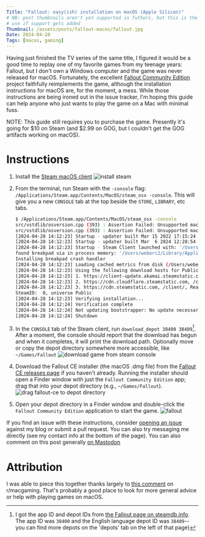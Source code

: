 ```yaml
---
Title: "Fallout: easy(ish) installation on macOS (Apple Silicon)"
# NB: post thumbnails aren't yet supported in futhorc, but this is the one to
# use if support gets added
Thumbnail: /assets/posts/fallout-macos/fallout.jpg
Date: 2024-04-28
Tags: [macos, gaming]
---
```


Having just finished the TV series of the same title, I figured it would be a
good time to replay one of my favorite games from my teenage years: Fallout,
but I don't own a Windows computer and the game was never released for macOS.
Fortunately, the excellent [Fallout Community Edition][fallout1-ce] project
faithfully reimplements the game, although the installation instructions for
macOS are, for the moment, a mess. While those instructions are being ironed
out in the issue tracker, I'm hoping this guide can help anyone who just wants
to play the game on a Mac with minimal fuss.

<!-- more -->

NOTE: This guide still requires you to purchase the game. Presently it's going
for $10 on Steam (and $2.99 on GOG, but I couldn't get the GOG artifacts
working on macOS).

# Instructions

1. Install the [Steam macOS client][install-steam] ![install steam](/assets/posts/fallout-macos/install-steam.png)

2. From the terminal, run Steam with the `-console` flag:
   `/Applications/Steam.app/Contents/MacOS/steam_osx -console`. This will give
   you a new `CONSOLE` tab at the top beside the `STORE`, `LIBRARY`, etc tabs.
   ```bash
   $ /Applications/Steam.app/Contents/MacOS/steam_osx -console
   src/vstdlib/osversion.cpp (393) : Assertion Failed: Unsupported macOS version 14.2.0
   src/vstdlib/osversion.cpp (393) : Assertion Failed: Unsupported macOS version 14.2.0
   [2024-04-28 14:12:23] Startup - updater built Mar 15 2022 17:15:24
   [2024-04-28 14:12:23] Startup - updater built Mar  6 2024 12:28:54
   [2024-04-28 14:12:23] Startup - Steam Client launched with: '/Users/weberc2/Library/Application Support/Steam/Steam.AppBundle/Steam/Contents/MacOS/steam_osx' '-console'
   found breakpad via in process memory: '/Users/weberc2/Library/Application Support/Steam/Steam.AppBundle/Steam/Contents/MacOS/Frameworks/Breakpad.framework/Versions/A/Resources'
   Installing breakpad crash handler
   [2024-04-28 14:12:23] Loading cached metrics from disk (/Users/weberc2/Library/Application Support/Steam/Steam.AppBundle/Steam/Contents/MacOS/package/steam_client_metrics.bin)
   [2024-04-28 14:12:23] Using the following download hosts for Public, Realm steamglobal
   [2024-04-28 14:12:23] 1. https://client-update.akamai.steamstatic.com, /, Realm 'steamglobal', weight was 1000, source = 'update_hosts_cached.vdf'
   [2024-04-28 14:12:23] 2. https://cdn.cloudflare.steamstatic.com, /client/, Realm 'steamglobal', weight was 1, source = 'update_hosts_cached.vdf'
   [2024-04-28 14:12:23] 3. https://cdn.steamstatic.com, /client/, Realm 'steamglobal', weight was 1, source = 'baked in'
   SteamID:  0, universe Public
   [2024-04-28 14:12:23] Verifying installation...
   [2024-04-28 14:12:24] Verification complete
   [2024-04-28 14:12:24] Not updating bootstrapper: No update necessary: current version 4.0, package version 4.0
   [2024-04-28 14:12:24] Shutdown
   ```

3. In the `CONSOLE` tab of the Steam client, run `download_depot 38400
   38409`[^1]. After a moment, the console should report that the download has
   begun and when it completes, it will print the download path. Optionally
   move or copy the depot directory somewhere more accessible, like
   `~/Games/Fallout` ![download game from steam
   console](/assets/posts/fallout-macos/steam-console.png)

4. Download the Fallout CE installer (the macOS .dmg file) from the [Fallout CE
   releases page][fallout1-ce-releases] if you haven't already. Running the
   installer should open a Finder window with just the `Fallout Community
   Edition` app; drag that into your depot directory (e.g., `~/Games/Fallout`).
   ![drag fallout-ce to depot
   directory](/assets/posts/fallout-macos/fallout-ce-installer.png)

5. Open your depot directory in a Finder window and double-click the `Fallout
   Community Edition` application to start the game.
   ![fallout](/assets/posts/fallout-macos/fallout.jpg)

If you find an issue with these instructions, consider [opening an
issue](https://github.com/weberc2/blog/issues) against my blog or submit a pull
request. You can also try messaging me directly (see my contact info at the
bottom of the page). You can also comment on this post generally [on
Mastodon](https://stranger.social/@weberc2/112349150437899575)

# Attribution

I was able to piece this together thanks largely to [this comment][macgaming]
on r/macgaming. That's probably a good place to look for more general advice or
help with playing games on macOS.

[^1]: I got the app ID and depot IDs from [the Fallout page on
    steamdb.info](https://steamdb.info/app/38400/). The app ID was `38400` and
    the English language depot ID was `38409`--you can find more depots on the
    'depots' tab on the left of that page)

[steam-db-fallout]: https://steamdb.info/app/38400/
[install-steam]: https://store.steampowered.com/about/
[macgaming]: https://www.reddit.com/r/macgaming/comments/2idpsc/comment/kk4z69a/
[fallout1-ce]: https://github.com/alexbatalov/fallout1-ce
[fallout1-ce-releases]: https://github.com/alexbatalov/fallout1-ce/releases
